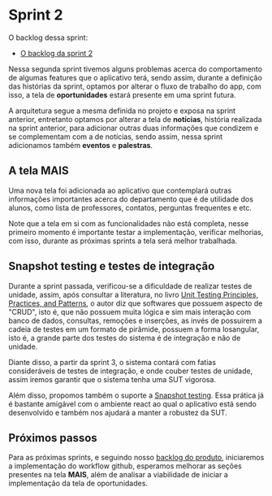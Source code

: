 # Sprint 2

O backlog dessa sprint:

* [O backlog da sprint 2](https://github.com/users/userhv/projects/7)

Nessa segunda sprint tivemos alguns problemas acerca do comportamento de algumas features que o aplicativo terá, sendo assim, durante a definição das histórias da sprint, optamos por alterar o fluxo de trabalho do app, com isso, a tela de **oportunidades** estará presente em uma sprint futura.

A arquitetura segue a mesma definida no projeto e exposa na sprint anterior, entretanto optamos por alterar a tela de **notícias**, história realizada na sprint anterior, para adicionar outras duas informações que condizem e se complementam com a de notícias, sendo assim, nessa sprint adicionamos também **eventos** e **palestras**.

## A tela MAIS

Uma nova tela foi adicionada ao aplicativo que contemplará outras informações importantes acerca do departamento que é de utilidade dos alunos, como lista de professores, contatos, perguntas frequentes e etc. 

Note que a tela em si com as funcionalidades não está completa, nesse primeiro momento é importante testar a implementação, verificar melhorias, com isso, durante as próximas sprints a tela será melhor trabalhada.

## Snapshot testing e testes de integração

Durante a sprint passada, verificou-se a dificuldade de realizar testes de unidade, assim, após consultar a literatura, no livro [Unit Testing Principles, Practices, and Patterns](https://www.manning.com/books/unit-testing), o autor diz que softwares que possuem aspecto de "CRUD", isto é, que não possuem muita lógica e sim mais interação com banco de dados, consultas, remoções e inserções, as invés de possuirem a cadeia de testes em um formato de pirâmide, possuem a forma losangular, isto é, a grande parte dos testes do sistema é de integração e não de unidade.

Diante disso, a partir da sprint 3, o sistema contará com fatias consideráveis de testes de integração, e onde couber testes de unidade, assim iremos garantir que o sistema tenha uma SUT vigorosa. 

Além disso, propomos também o suporte a [Snapshot testing](https://circleci.com/blog/snapshot-testing-with-jest/). Essa prática já é bastante amigável com o ambiente react ao qual o aplicativo está sendo desenvolvido e também nos ajudará a manter a robustez da SUT.

## Próximos passos

Para as próximas sprints, e seguindo nosso [backlog do produto](https://github.com/users/userhv/projects/3), iniciaremos a implementação do workflow github, esperamos melhorar as seções presentes na tela **MAIS**, além de analisar a viabilidade de iniciar a implementação da tela de oportunidades.